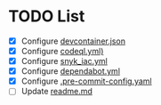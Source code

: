 # TODO List

* [x] Configure [devcontainer.json](.devcontainer/devcontainer.json)
* [x] Configure [codeql.yml)](.github/workflows/codeql.yml)
* [x] Configure [snyk_iac.yml](.github/workflows/snyk_iac.yml)
* [x] Configure [dependabot.yml](.github/dependabot.yml)
* [x] Configure [.pre-commit-config.yaml](.pre-commit-config.yaml)
* [ ] Update [readme.md](README.md)
